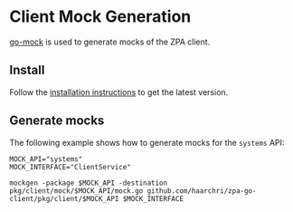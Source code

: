 # Client Mock Generation

[go-mock](https://github.com/golang/mock) is used to generate mocks of the ZPA client.

## Install

Follow the [installation instructions](https://github.com/golang/mock#installation) to get the latest version.

## Generate mocks

The following example shows how to generate mocks for the `systems` API:

    MOCK_API="systems"
    MOCK_INTERFACE="ClientService"
    
    mockgen -package $MOCK_API -destination pkg/client/mock/$MOCK_API/mock.go github.com/haarchri/zpa-go-client/pkg/client/$MOCK_API $MOCK_INTERFACE
